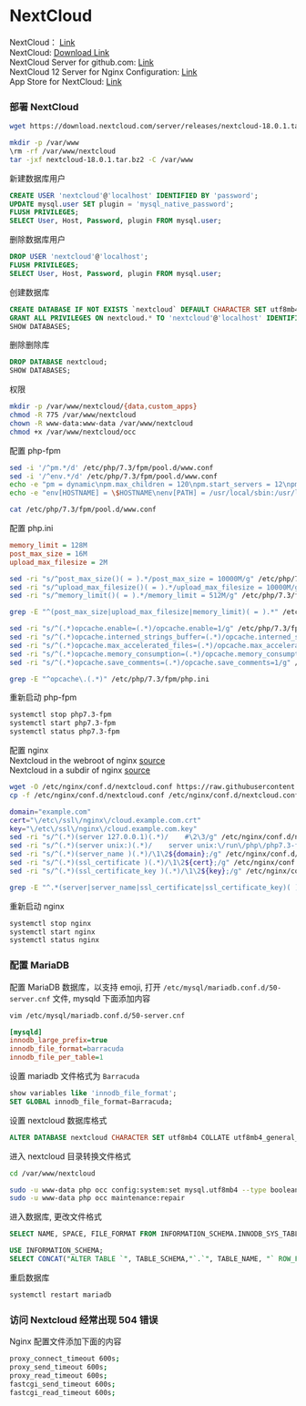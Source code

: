 # NextCloud             
NextCloud： [Link](https://nextcloud.com/)              
NextCloud: [Download Link](https://download.nextcloud.com/)               
NextCloud Server for github.com: [Link](https://github.com/nextcloud/server)             
NextCloud 12 Server for Nginx Configuration: [Link](https://docs.nextcloud.com/server/12/admin_manual/installation/nginx.html)                
App Store for NextCloud: [Link](https://apps.nextcloud.com/)           
### 部署 NextCloud          
```sh
wget https://download.nextcloud.com/server/releases/nextcloud-18.0.1.tar.bz2

mkdir -p /var/www
\rm -rf /var/www/nextcloud
tar -jxf nextcloud-18.0.1.tar.bz2 -C /var/www
```
新建数据库用户               
```sql
CREATE USER 'nextcloud'@'localhost' IDENTIFIED BY 'password';
UPDATE mysql.user SET plugin = 'mysql_native_password';
FLUSH PRIVILEGES;
SELECT User, Host, Password, plugin FROM mysql.user;
```
删除数据库用户          
```sql
DROP USER 'nextcloud'@'localhost';
FLUSH PRIVILEGES;
SELECT User, Host, Password, plugin FROM mysql.user;
```
创建数据库        
```sql
CREATE DATABASE IF NOT EXISTS `nextcloud` DEFAULT CHARACTER SET utf8mb4 COLLATE utf8mb4_general_ci;
GRANT ALL PRIVILEGES ON nextcloud.* TO 'nextcloud'@'localhost' IDENTIFIED BY 'nextcloud' WITH GRANT OPTION;
SHOW DATABASES;
```
删除删除库        
```sql
DROP DATABASE nextcloud;
SHOW DATABASES;
```
权限        
```sh
mkdir -p /var/www/nextcloud/{data,custom_apps}
chmod -R 775 /var/www/nextcloud
chown -R www-data:www-data /var/www/nextcloud
chmod +x /var/www/nextcloud/occ
```
配置 php-fpm           
```sh
sed -i '/^pm.*/d' /etc/php/7.3/fpm/pool.d/www.conf
sed -i '/^env.*/d' /etc/php/7.3/fpm/pool.d/www.conf
echo -e "pm = dynamic\npm.max_children = 120\npm.start_servers = 12\npm.min_spare_servers = 6\npm.max_spare_servers = 18" >> /etc/php/7.3/fpm/pool.d/www.conf
echo -e "env[HOSTNAME] = \$HOSTNAME\nenv[PATH] = /usr/local/sbin:/usr/local/bin:/usr/sbin:/usr/bin:/sbin:/bin\nenv[TMP] = /tmp\nenv[TMPDIR] = /tmp\nenv[TEMP] = /tmp" >> /etc/php/7.3/fpm/pool.d/www.conf

cat /etc/php/7.3/fpm/pool.d/www.conf
```
配置 php.ini         
```ini
memory_limit = 128M
post_max_size = 16M
upload_max_filesize = 2M
```
```sh
sed -ri "s/^post_max_size()( = ).*/post_max_size = 10000M/g" /etc/php/7.3/fpm/php.ini
sed -ri "s/^upload_max_filesize()( = ).*/upload_max_filesize = 10000M/g" /etc/php/7.3/fpm/php.ini
sed -ri "s/^memory_limit()( = ).*/memory_limit = 512M/g" /etc/php/7.3/fpm/php.ini

grep -E "^(post_max_size|upload_max_filesize|memory_limit)( = ).*" /etc/php/7.3/fpm/php.ini
```
```sh
sed -ri "s/^(.*)opcache.enable=(.*)/opcache.enable=1/g" /etc/php/7.3/fpm/php.ini
sed -ri "s/^(.*)opcache.interned_strings_buffer=(.*)/opcache.interned_strings_buffer=8/g" /etc/php/7.3/fpm/php.ini
sed -ri "s/^(.*)opcache.max_accelerated_files=(.*)/opcache.max_accelerated_files=10000/g" /etc/php/7.3/fpm/php.ini
sed -ri "s/^(.*)opcache.memory_consumption=(.*)/opcache.memory_consumption=128/g" /etc/php/7.3/fpm/php.ini
sed -ri "s/^(.*)opcache.save_comments=(.*)/opcache.save_comments=1/g" /etc/php/7.3/fpm/php.ini

grep -E "^opcache\.(.*)" /etc/php/7.3/fpm/php.ini
```
重新启动 php-fpm        
```sh
systemctl stop php7.3-fpm
systemctl start php7.3-fpm
systemctl status php7.3-fpm
```
配置 nginx        
Nextcloud in the webroot of nginx [source](/storage/linux/scripts/nextcloud/17.x/nginx-nextcloud.conf)        
Nextcloud in a subdir of nginx [source](/storage/linux/scripts/nextcloud/17.x/nginx-subdir-nextcloud.conf)           
```sh
wget -O /etc/nginx/conf.d/nextcloud.conf https://raw.githubusercontent.com/koomox/devops/master/storage/linux/scripts/nextcloud/17.x/nginx-nextcloud.conf
cp -f /etc/nginx/conf.d/nextcloud.conf /etc/nginx/conf.d/nextcloud.conf.bak

domain="example.com"
cert="\/etc\/ssl\/nginx\/cloud.example.com.crt"
key="\/etc\/ssl\/nginx\/cloud.example.com.key"
sed -ri "s/^(.*)(server 127.0.0.1)(.*)/    #\2\3/g" /etc/nginx/conf.d/nextcloud.conf
sed -ri "s/^(.*)(server unix:)(.*)/    server unix:\/run\/php\/php7.3-fpm.sock;/g" /etc/nginx/conf.d/nextcloud.conf
sed -ri "s/^(.*)(server_name )(.*)/\1\2${domain};/g" /etc/nginx/conf.d/nextcloud.conf
sed -ri "s/^(.*)(ssl_certificate )(.*)/\1\2${cert};/g" /etc/nginx/conf.d/nextcloud.conf
sed -ri "s/^(.*)(ssl_certificate_key )(.*)/\1\2${key};/g" /etc/nginx/conf.d/nextcloud.conf

grep -E "^.*(server|server_name|ssl_certificate|ssl_certificate_key)( )(.*)" /etc/nginx/conf.d/nextcloud.conf
```
重新启动 nginx        
```sh
systemctl stop nginx
systemctl start nginx
systemctl status nginx
```
### 配置 MariaDB         
配置 MariaDB 数据库，以支持 emoji, 打开 `/etc/mysql/mariadb.conf.d/50-server.cnf` 文件, mysqld 下面添加内容                  
```sh
vim /etc/mysql/mariadb.conf.d/50-server.cnf
```
```ini
[mysqld]
innodb_large_prefix=true
innodb_file_format=barracuda
innodb_file_per_table=1
```
设置 mariadb 文件格式为 `Barracuda`          
```sql
show variables like 'innodb_file_format';
SET GLOBAL innodb_file_format=Barracuda;
```
设置 nextcloud 数据库格式      
```sql
ALTER DATABASE nextcloud CHARACTER SET utf8mb4 COLLATE utf8mb4_general_ci;
```
进入 nextcloud 目录转换文件格式          
```sh
cd /var/www/nextcloud

sudo -u www-data php occ config:system:set mysql.utf8mb4 --type boolean --value="true"
sudo -u www-data php occ maintenance:repair
```
进入数据库, 更改文件格式          
```sql
SELECT NAME, SPACE, FILE_FORMAT FROM INFORMATION_SCHEMA.INNODB_SYS_TABLES WHERE NAME like "nextcloud%";

USE INFORMATION_SCHEMA;
SELECT CONCAT("ALTER TABLE `", TABLE_SCHEMA,"`.`", TABLE_NAME, "` ROW_FORMAT=DYNAMIC;") AS MySQLCMD FROM TABLES WHERE TABLE_SCHEMA = "nextcloud";
```
重启数据库         
```sh
systemctl restart mariadb
```
### 访问 Nextcloud 经常出现 504 错误            
Nginx 配置文件添加下面的内容              
```sh
proxy_connect_timeout 600s;
proxy_send_timeout 600s;
proxy_read_timeout 600s;
fastcgi_send_timeout 600s;
fastcgi_read_timeout 600s;
```